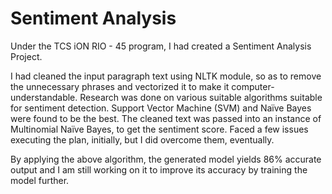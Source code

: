# Sentiment Analysis

Under the TCS iON RIO - 45 program, I had created a Sentiment Analysis Project.

I had cleaned the input paragraph text using NLTK module, so as to remove the unnecessary phrases and vectorized it to make it computer-understandable. Research was done on various suitable algorithms suitable for sentiment detection. Support Vector Machine (SVM) and Naïve Bayes were found to be the best. The cleaned text was passed into an instance of Multinomial Naïve Bayes, to get the sentiment score. Faced a few issues executing the plan, initially, but I did overcome them, eventually.

By applying the above algorithm, the generated model yields 86% accurate output and I am still working on it to improve its accuracy by training the model further.
